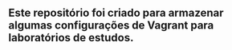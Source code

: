 ## Este repositório foi criado para armazenar algumas configurações de Vagrant para laboratórios de estudos.